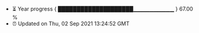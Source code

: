 - ⏳ Year progress { ████████████████████▁▁▁▁▁▁▁▁▁▁ } 67.00 %
- ⏰ Updated on Thu, 02 Sep 2021 13:24:52 GMT

